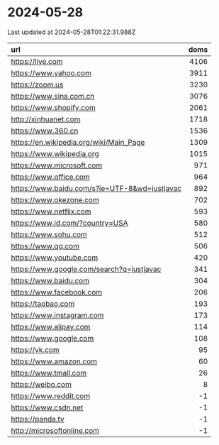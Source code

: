 # 2024-05-28

<!-- BEGIN -->
Last updated at 2024-05-28T01:22:31.988Z

url | doms
:- | -:
https://live.com | 4106
https://www.yahoo.com | 3911
https://zoom.us | 3230
https://www.sina.com.cn | 3076
https://www.shopify.com | 2061
http://xinhuanet.com | 1718
https://www.360.cn | 1536
https://en.wikipedia.org/wiki/Main_Page | 1309
https://www.wikipedia.org | 1015
https://www.microsoft.com | 971
https://www.office.com | 964
https://www.baidu.com/s?ie=UTF-8&wd=justjavac | 892
https://www.okezone.com | 702
https://www.netflix.com | 593
https://www.jd.com/?country=USA | 580
https://www.sohu.com | 512
https://www.qq.com | 506
https://www.youtube.com | 420
https://www.google.com/search?q=justjavac | 341
https://www.baidu.com | 304
https://www.facebook.com | 206
https://taobao.com | 193
https://www.instagram.com | 173
https://www.alipay.com | 114
https://www.google.com | 108
https://vk.com | 95
https://www.amazon.com | 60
https://www.tmall.com | 26
https://weibo.com | 8
https://www.reddit.com | -1
https://www.csdn.net | -1
https://panda.tv | -1
http://microsoftonline.com | -1
<!-- END -->
